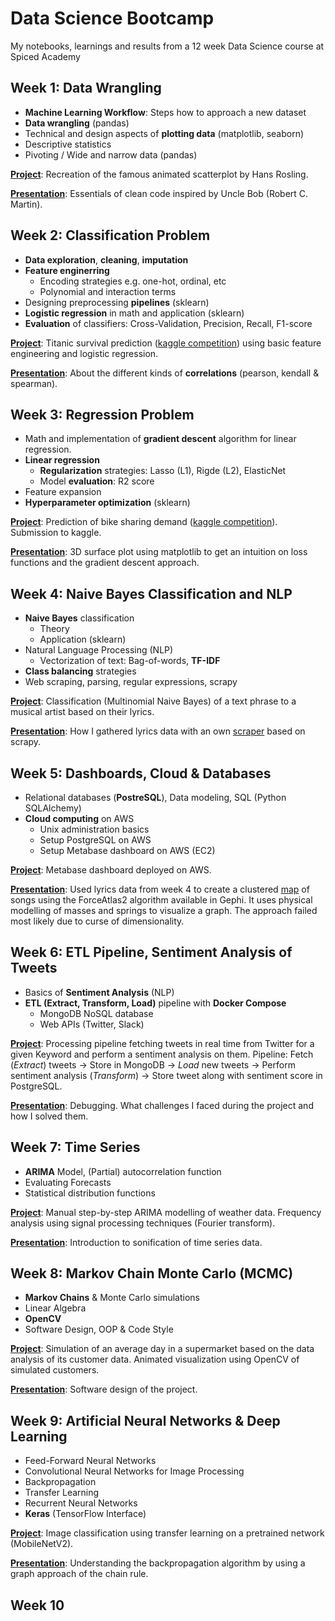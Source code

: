 # Data Science Bootcamp
My notebooks, learnings and results from a 12 week Data Science course at Spiced Academy


## Week 1: Data Wrangling

- __Machine Learning Workflow__: Steps how to approach a new dataset
- **Data wrangling** (pandas)
- Technical and design aspects of **plotting data** (matplotlib, seaborn)
- Descriptive statistics
- Pivoting / Wide and narrow data (pandas)

[**Project**](01_week/weekly_project/): Recreation of the famous animated scatterplot by Hans Rosling.

[**Presentation**](01_week/fizzbuzz_cleancode.ipynb): Essentials of clean code inspired by Uncle Bob (Robert C. Martin).


## Week 2: Classification Problem

- __Data exploration__, __cleaning__, __imputation__
- __Feature enginerring__
    - Encoding strategies e.g. one-hot, ordinal, etc
    - Polynomial and interaction terms
- Designing preprocessing __pipelines__ (sklearn)
- __Logistic regression__ in math and application (sklearn)
- __Evaluation__ of classifiers: Cross-Validation, Precision, Recall, F1-score

[**Project**](02_week/project/titanic_survival_prediction.ipynb): Titanic survival prediction ([kaggle competition](https://www.kaggle.com/c/titanic)) using basic feature engineering and logistic regression.

[**Presentation**](02_week/project/correlations.ipynb): About the different kinds of **correlations** (pearson, kendall & spearman).


## Week 3: Regression Problem

- Math and implementation of __gradient descent__ algorithm for linear regression.
- __Linear regression__
    - __Regularization__ strategies: Lasso (L1), Rigde (L2), ElasticNet
    - Model __evaluation__: R2 score
- Feature expansion
- __Hyperparameter optimization__ (sklearn)

[**Project**](03_week/project/bike_sharing_demand_kaggle.ipynb): Prediction of bike sharing demand ([kaggle competition](https://www.kaggle.com/c/bike-sharing-demand/)). Submission to kaggle.

[**Presentation**](03_week/project/loss_function_3d_plot.png): 3D surface plot using matplotlib to get an intuition on loss functions and the gradient descent approach.


## Week 4: Naive Bayes Classification and NLP

- __Naive Bayes__ classification
    - Theory
    - Application (sklearn)
- Natural Language Processing (NLP)
    - Vectorization of text: Bag-of-words, __TF-IDF__
- __Class balancing__ strategies
- Web scraping, parsing, regular expressions, scrapy

[**Project**](04_week/project/nlp_lyrics_classification.ipynb): Classification (Multinomial Naive Bayes) of a text phrase to a musical artist based on their lyrics.

[**Presentation**](04_week/lightning_talk/talk.ipynb): How I gathered lyrics data with an own [scraper](04_week/project/lyrics_scraping) based on scrapy.


## Week 5: Dashboards, Cloud & Databases

- Relational databases (__PostreSQL__), Data modeling, SQL (Python SQLAlchemy)
- __Cloud computing__ on AWS
    - Unix administration basics
    - Setup PostgreSQL on AWS
    - Setup Metabase dashboard on  AWS (EC2)

[**Project**](05_week/project/metabase_aws_hosted.png): Metabase dashboard deployed on AWS.

[**Presentation**](05_week/project/lyrics_graph.ipynb): Used lyrics data from week 4 to create a clustered [map](05_week/project/lyrics_map.pdf) of songs using the ForceAtlas2 algorithm available in Gephi. It uses physical modelling of masses and springs to visualize a graph. The approach failed most likely due to curse of dimensionality.


## Week 6: ETL Pipeline, Sentiment Analysis of Tweets

- Basics of __Sentiment Analysis__ (NLP)
- __ETL (Extract, Transform, Load)__ pipeline with __Docker Compose__
     - MongoDB NoSQL database
     - Web APIs (Twitter, Slack)

[**Project**](06_week/project): Processing pipeline fetching tweets in real time from Twitter for a given Keyword and perform a sentiment analysis on them. Pipeline: Fetch (_Extract_) tweets -> Store in MongoDB -> _Load_ new tweets -> Perform sentiment analysis (_Transform_) -> Store tweet along with sentiment score in PostgreSQL.

[**Presentation**](06_week/project): Debugging. What challenges I faced during the project and how I solved them.


## Week 7: Time Series

- __ARIMA__ Model, (Partial) autocorrelation function
- Evaluating Forecasts
- Statistical distribution functions

[**Project**](07_week/project/time_series_weather.ipynb): Manual step-by-step ARIMA modelling of weather data. Frequency analysis using signal processing techniques (Fourier transform).

[**Presentation**](07_week/project/time_series_weather.ipynb): Introduction to sonification of time series data.


## Week 8: Markov Chain Monte Carlo (MCMC)

- __Markov Chains__ & Monte Carlo simulations
- Linear Algebra
- __OpenCV__
- Software Design, OOP & Code Style

[**Project**](08_week/project): Simulation of an average day in a supermarket based on the data analysis of its customer data. Animated visualization using OpenCV of simulated customers.

[**Presentation**](08_week/project): Software design of the project.


## Week 9: Artificial Neural Networks & Deep Learning

- Feed-Forward Neural Networks
- Convolutional Neural Networks for Image Processing
- Backpropagation
- Transfer Learning
- Recurrent Neural Networks
- __Keras__ (TensorFlow Interface)

[**Project**](09_week): Image classification using transfer learning on a pretrained network (MobileNetV2).

[**Presentation**](09_week/exercises/backpropagation_thoughts.pdf): Understanding the backpropagation algorithm by using a graph approach of the chain rule.


## Week 10
